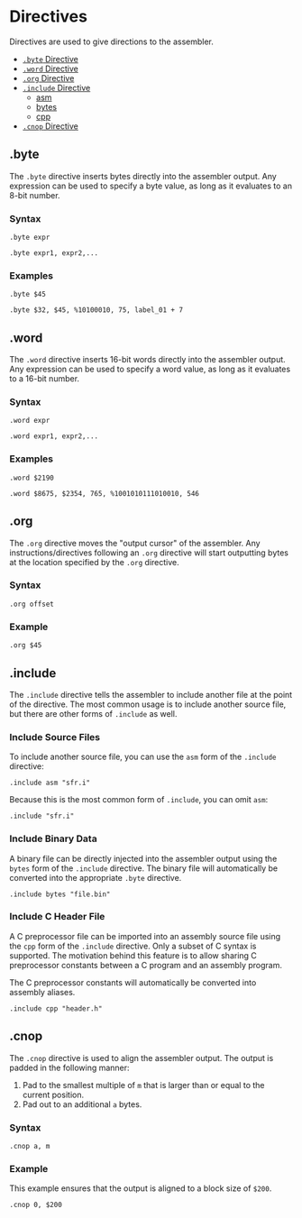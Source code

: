 
Directives
==========

Directives are used to give directions to the assembler.

<!--ts-->
   * [`.byte` Directive](#byte)
   * [`.word` Directive](#word)
   * [`.org` Directive](#org)
   * [`.include` Directive](#include)
       * [asm](#include-source-files)
       * [bytes](#include-binary-data)
       * [cpp](#include-c-header-file)
   * [`.cnop` Directive](#cnop)
<!--te-->

.byte
-----

The `.byte` directive inserts bytes directly into the assembler
output. Any expression can be used to specify a byte value, as long as
it evaluates to an 8-bit number.

### Syntax

```
.byte expr
```

```
.byte expr1, expr2,...
```

### Examples

```
.byte $45
```

```
.byte $32, $45, %10100010, 75, label_01 + 7
```

.word
-----

The `.word` directive inserts 16-bit words directly into the assembler
output. Any expression can be used to specify a word value, as long as
it evaluates to a 16-bit number.


### Syntax

```
.word expr
```

```
.word expr1, expr2,...
```

### Examples

```
.word $2190
```

```
.word $8675, $2354, 765, %1001010111010010, 546
```

.org
----

The `.org` directive moves the "output cursor" of the assembler. Any
instructions/directives following an `.org` directive will start
outputting bytes at the location specified by the `.org` directive.

### Syntax

```
.org offset
```

### Example

```
.org $45
```

.include
--------

The `.include` directive tells the assembler to include another file
at the point of the directive. The most common usage is to include
another source file, but there are other forms of `.include` as well.

### Include Source Files

To include another source file, you can use the `asm` form of the
`.include` directive:

```
.include asm "sfr.i"
```

Because this is the most common form of `.include`, you can omit `asm`:

```
.include "sfr.i"
```

### Include Binary Data

A binary file can be directly injected into the assembler output using
the `bytes` form of the `.include` directive. The binary file will
automatically be converted into the appropriate `.byte` directive.

```
.include bytes "file.bin"
```

### Include C Header File

A C preprocessor file can be imported into an assembly source file
using the `cpp` form of the `.include` directive. Only a subset of C
syntax is supported. The motivation behind this feature is to allow
sharing C preprocessor constants between a C program and an assembly
program.

The C preprocessor constants will automatically be converted into
assembly aliases.

```
.include cpp "header.h"
```

.cnop
-----

The `.cnop` directive is used to align the assembler output. The
output is padded in the following manner:

1. Pad to the smallest multiple of `m` that is larger than or equal to the current position.
2. Pad out to an additional `a` bytes.

### Syntax

```
.cnop a, m
```

### Example

This example ensures that the output is aligned to a block size of `$200`.

```
.cnop 0, $200
```
